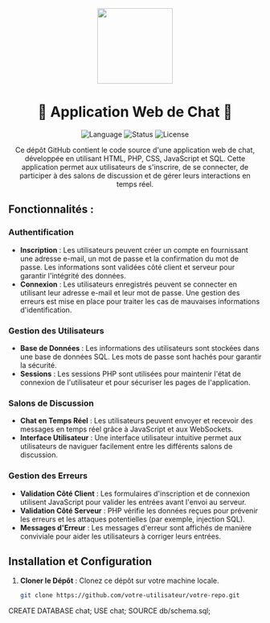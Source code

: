 <div align="center">
  <img src="https://media.giphy.com/media/WS5sXfOx1q2kK/giphy.gif" width="150"/>
  <h1>💬 Application Web de Chat 💬</h1>
  <p>
    <img src="https://img.shields.io/badge/Language-HTML%2C%20PHP%2C%20CSS%2C%20JavaScript-blue" alt="Language">
    <img src="https://img.shields.io/badge/Status-En%20Cours-brightgreen" alt="Status">
    <img src="https://img.shields.io/github/license/votre-nom/application-web-chat" alt="License">
  </p>
  <p>Ce dépôt GitHub contient le code source d'une application web de chat, développée en utilisant HTML, PHP, CSS, JavaScript et SQL. Cette application permet aux utilisateurs de s'inscrire, de se connecter, de participer à des salons de discussion et de gérer leurs interactions en temps réel.</p>
</div>

## Fonctionnalités :

### Authentification

- **Inscription** : Les utilisateurs peuvent créer un compte en fournissant une adresse e-mail, un mot de passe et la confirmation du mot de passe. Les informations sont validées côté client et serveur pour garantir l'intégrité des données.
- **Connexion** : Les utilisateurs enregistrés peuvent se connecter en utilisant leur adresse e-mail et leur mot de passe. Une gestion des erreurs est mise en place pour traiter les cas de mauvaises informations d'identification.

### Gestion des Utilisateurs

- **Base de Données** : Les informations des utilisateurs sont stockées dans une base de données SQL. Les mots de passe sont hachés pour garantir la sécurité.
- **Sessions** : Les sessions PHP sont utilisées pour maintenir l'état de connexion de l'utilisateur et pour sécuriser les pages de l'application.

### Salons de Discussion

- **Chat en Temps Réel** : Les utilisateurs peuvent envoyer et recevoir des messages en temps réel grâce à JavaScript et aux WebSockets.
- **Interface Utilisateur** : Une interface utilisateur intuitive permet aux utilisateurs de naviguer facilement entre les différents salons de discussion.

### Gestion des Erreurs

- **Validation Côté Client** : Les formulaires d'inscription et de connexion utilisent JavaScript pour valider les entrées avant l'envoi au serveur.
- **Validation Côté Serveur** : PHP vérifie les données reçues pour prévenir les erreurs et les attaques potentielles (par exemple, injection SQL).
- **Messages d'Erreur** : Les messages d'erreur sont affichés de manière conviviale pour aider les utilisateurs à corriger leurs entrées.

## Installation et Configuration

1. **Cloner le Dépôt** : Clonez ce dépôt sur votre machine locale.
   ```bash
   git clone https://github.com/votre-utilisateur/votre-repo.git
CREATE DATABASE chat;
USE chat;
SOURCE db/schema.sql;

